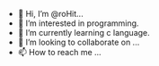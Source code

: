 - 👋 Hi, I’m @roHit...
- 👀 I’m interested in programming.
- 🌱 I’m currently learning c language.
- 💞️ I’m looking to collaborate on ...
- 📫 How to reach me ...

<!---
rkumar49269/rkumar49269 is a ✨ special ✨ repository because its `README.md` (this file) appears on your GitHub profile.
You can click the Preview link to take a look at your changes.
--->
